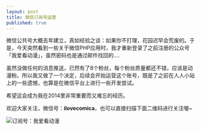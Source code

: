 ```yaml
---
layout: post
title: 微信订阅号运营
published: true
---
```


微信公共号大概去年建立，真如经验之谈：如果你不打理，花园迟早会荒废的。于是，今天突然看到一些关于微信PHP应用时，我才重新登录了之前注册的公众号「我爱看动漫」，虽然密码也是通过邮件找回的....

虽然没做任何的消息推送，已然有了8个粉丝，每个粉丝质量都还不错，应该是动漫粉。所以我又做了一个决定，后续会开始运营这个账号，既是了之前在人人小站上的一些遗憾，也算是在微信平台上进行一些开发尝试。

希望这会成为我在2014里非常重要而又难忘的经历。

欢迎大家关注，微信号：**ilovecomica**，也可以直接扫描下面二维码进行关注喔~

![订阅号：我爱看动漫](http://ww2.sinaimg.cn/bmiddle/66af2c95tw1edsfr6lfdhj20by0bydgo.jpg)



